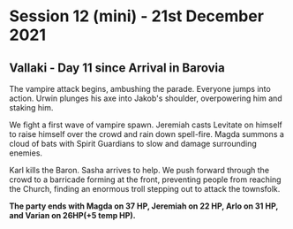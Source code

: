 # Session 12 (mini) - 21st December 2021

## Vallaki - Day 11 since Arrival in Barovia

The vampire attack begins, ambushing the parade. Everyone jumps into action. Urwin plunges his axe into Jakob's shoulder, overpowering him and staking him.

We fight a first wave of vampire spawn. Jeremiah casts Levitate on himself to raise himself over the crowd and rain down spell-fire. Magda summons a cloud of bats with Spirit Guardians to slow and damage surrounding enemies.

Karl kills the Baron. Sasha arrives to help. We push forward through the crowd to a barricade forming at the front, preventing people from reaching the Church, finding an enormous troll stepping out to attack the townsfolk.

**The party ends with Magda on 37 HP, Jeremiah on 22 HP, Arlo on 31 HP, and Varian on 26HP(+5 temp HP).**